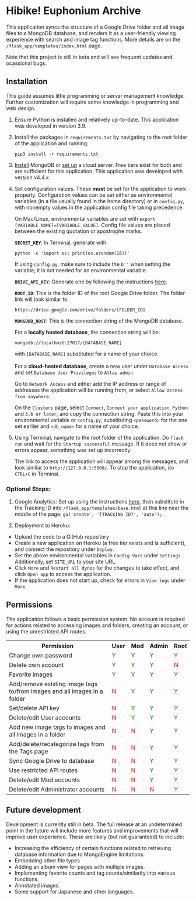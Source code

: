 # Hibike! Euphonium Archive

This application syncs the structure of a Google Drive folder and all image files to a MongoDB database, and renders it as a user-friendly viewing experience with search and image tag functions.  More details are on the `/flask_app/templates/index.html` page.

Note that this project is still in beta and will see frequent updates and ocassional bugs.

## Installation
This guide assumes little programming or server management knowledge.  Further customization will require some knowledge in programming and web design.

1. Ensure Python is installed and relatively up-to-date.  This application was developed in version 3.9.

2. Install the packages in `requirements.txt` by navigating to the root folder of the application and running:
    ```
    pip3 install -r requirements.txt
    ```

3. [Install](https://www.mongodb.com/try/download/community) MongoDB or [set up](https://www.mongodb.com/cloud/atlas) a cloud server.  Free tiers exist for both and are sufficient for this application.  This application was developed with version v4.4.x.

4. Set configuration values.  These **must** be set for the application to work properly.  Configuration values can be set either as environmental variables (in a file usually found in the home directory) or in `config.py`, with nonempty values in the application config file taking precedence.

    On Mac/Linux, environmental variables are set with `export [VARIABLE_NAME]=[VARIABLE_VALUE]`.  Config file values are placed between the existing quotation or apostrophe marks.

    **`SECRET_KEY`**: In Terminal, generate with:
    ```
    python -c 'import os; print(os.urandom(16))'
    ```
    If using `config.py`, make sure to include the `b''` when setting the variable; it is not needed for an environmental variable.

    **`DRIVE_API_KEY`**: Generate one by following the instructions [here](https://support.google.com/googleapi/answer/6158862).

    **`ROOT_ID`**: This is the folder ID of the root Google Drive folder.  The folder link will look similar to:
    ```
    https://drive.google.com/drive/folders/[FOLDER_ID]
    ```

    **`MONGODB_HOST`**: This is the connection string of the MongoDB database.
    
    For a **locally hosted database**, the connection string will be:
    ```
    mongodb://localhost:27017/[DATABASE_NAME]
    ```
    with `[DATABASE_NAME]` substituted for a name of your choice.
    <br><br>
    For a **cloud-hosted database**, create a new user under `Database Access` and set `Database User Privileges` to `Atlas admin`
    
    Go to `Network Access` and either add the IP address or range of addresses the application will be running from, or select `Allow access from anywhere`.
    
    On the `Clusters` page, select `Connect`, `Connect your application`, `Python` and `3.6 or later`, and copy the connection string.  Paste this into your environmental variable or `config.py`, substituting `<password>` for the one set earlier and `<db_name>` for a name of your choice.

5. Using Terminal, navigate to the root folder of the application.  Do `flask run` and wait for the `Startup successful` message.  If it does not show or errors appear, something was set up incorrectly.

    The link to access the application will appear among the messages, and look similar to `http://127.0.0.1:5000/`.  To stop the application, do `CTRL+C` in Terminal.

### Optional Steps:
1. Google Analytics: Set up using the instructions [here](https://support.google.com/analytics/answer/1008015?hl=en), then substitute in the Tracking ID into `/flask_app/templates/base.html` at this line near the middle of the page: `ga('create', '[TRACKING ID]', 'auto');`.

2. Deployment to Heroku:
* Upload the code to a GitHub repository
* Create a new application on Heroku (a free tier exists and is sufficient), and connect the repository under `Deploy`.
* Set the above environmental variables in `Config Vars` under `Settings`.  Additionally, set `SITE_URL` to your site URL.
* Click `More` and `Restart all dynos` for the changes to take effect, and click `Open app` to access the application.
* If the application does not start up, check for errors in `View logs` under `More`.

## Permissions

The application follows a basic permission system.  No account is required for actions related to accessing images and folders, creating an account, or using the unrestricted API routes.
<table>
	<th width="60%">Permission</th>
	<th width="10%">User</th>
	<th width="10%">Mod</th>
	<th width="10%">Admin</th>
	<th width="10%">Root</th>
	<tr>
		<td>
			Change own password
		</td>
		<td style="color:green">Y</td>
		<td style="color:green">Y</td>
		<td style="color:green">Y</td>
		<td style="color:green">Y</td>
	<tr>
		<td>
			Delete own account
		</td>
		<td style="color:green">Y</td>
		<td style="color:green">Y</td>
		<td style="color:green">Y</td>
		<td style="color:red">N</td>
	<tr>
		<td>
			Favorite images
		</td>
		<td style="color:green">Y</td>
		<td style="color:green">Y</td>
		<td style="color:green">Y</td>
		<td style="color:green">Y</td>
	</tr>
	<tr>
		<td>
			Add/remove existing image tags to/from images and all images in a folder
		</td>
		<td style="color:red">N</td>
		<td style="color:green">Y</td>
		<td style="color:green">Y</td>
		<td style="color:green">Y</td>
	</tr>
        <td>
            Set/delete API key
        </td>
        <td style="color:red">N</td>
        <td style="color:green">Y</td>
            <td style="color:green">Y</td>
        <td style="color:green">Y</td>
	</tr>
	<tr>
		<td>
			Delete/edit User accounts
		</td>
		<td style="color:red">N</td>
		<td style="color:green">Y</td>
		<td style="color:green">Y</td>
		<td style="color:green">Y</td>
	</tr>
	<tr>
		<td>
			Add new image tags to images and all images in a folder
		</td>
		<td style="color:red">N</td>
		<td style="color:red">N</td>
		<td style="color:green">Y</td>
		<td style="color:green">Y</td>
	</tr>
	<tr>
		<td>
			Add/delete/recategorize tags from the Tags page
		</td>
		<td style="color:red">N</td>
		<td style="color:red">N</td>
		<td style="color:green">Y</td>
		<td style="color:green">Y</td>
	</tr>
	<tr>
		<td>
			Sync Google Drive to database
		</td>
		<td style="color:red">N</td>
		<td style="color:red">N</td>
		<td style="color:green">Y</td>
		<td style="color:green">Y</td>
	</tr>
	<tr>
		<td>
			Use restricted API routes
		</td>
		<td style="color:red">N</td>
		<td style="color:red">N</td>
		<td style="color:green">Y</td>
		<td style="color:green">Y</td>
	</tr>
	<tr>
		<td>
			Delete/edit Mod accounts
		</td>
		<td style="color:red">N</td>
		<td style="color:red">N</td>
		<td style="color:green">Y</td>
		<td style="color:green">Y</td>
	</tr>
	<tr>
		<td>
			Delete/edit Administrator accounts
		</td>
		<td style="color:red">N</td>
		<td style="color:red">N</td>
		<td style="color:red">N</td>
		<td style="color:green">Y</td>
	</tr>
</table>

## Future development

Development is currently still in beta.  The full release at an undetermined point in the future will include more features and improvements that will improve user experience.  These are likely (but not guaranteed) to include:
* Increasing the efficiency of certain functions related to retrieving database information due to MongoEngine limitations.
* Embedding other file types
* Adding an album view for pages with multiple images.
* Implementing favorite counts and tag counts/similarity into various functions.
* Annotated images.
* Some support for Japanese and other languages.